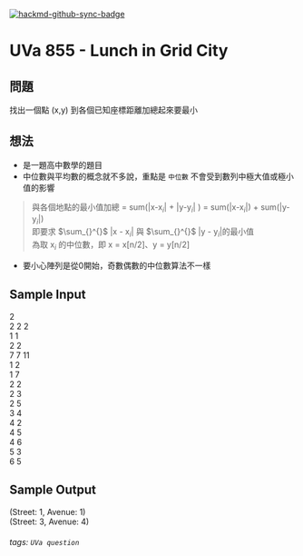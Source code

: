 [![hackmd-github-sync-badge](https://hackmd.io/c7pqwoTKSCS9Q44nNetvQQ/badge)](https://hackmd.io/c7pqwoTKSCS9Q44nNetvQQ)
# UVa 855 - Lunch in Grid City


## 問題
找出一個點 (x,y) 到各個已知座標距離加總起來要最小
## 想法
* 是一題高中數學的題目
* 中位數與平均數的概念就不多說，重點是 `中位數` 不會受到數列中極大值或極小值的影響   
>與各個地點的最小值加總 = sum(|x-x$_i$| + |y-y$_i$| ) = sum(|x-x$_i$|) + sum(|y-y$_i$|)   
即要求 $\sum_{}^{}$ |x - x$_i$| 與 $\sum_{}^{}$ |y - y$_i$|的最小值   
為取 x$_i$ 的中位數，即 x = x[n/2]、y = y[n/2]
* 要小心陣列是從0開始，奇數偶數的中位數算法不一樣

## Sample Input
2  
2 2 2  
1 1  
2 2  
7 7 11  
1 2  
1 7  
2 2  
2 3  
2 5  
3 4  
4 2  
4 5  
4 6  
5 3  
6 5  

## Sample Output
(Street: 1, Avenue: 1)  
(Street: 3, Avenue: 4)  

###### tags: `UVa question`